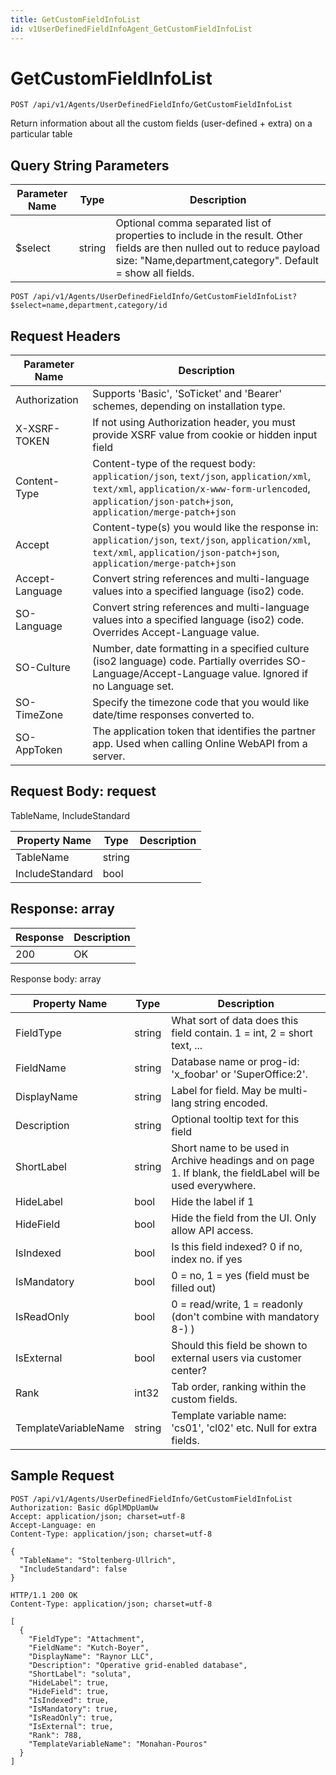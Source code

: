 ```yaml
---
title: GetCustomFieldInfoList
id: v1UserDefinedFieldInfoAgent_GetCustomFieldInfoList
---
```


# GetCustomFieldInfoList

```http
POST /api/v1/Agents/UserDefinedFieldInfo/GetCustomFieldInfoList
```

Return information about all the custom fields (user-defined + extra) on a particular table







## Query String Parameters

| Parameter Name | Type |  Description |
|----------------|------|--------------|
| $select | string |  Optional comma separated list of properties to include in the result. Other fields are then nulled out to reduce payload size: "Name,department,category". Default = show all fields. |

```http
POST /api/v1/Agents/UserDefinedFieldInfo/GetCustomFieldInfoList?$select=name,department,category/id
```


## Request Headers

| Parameter Name | Description |
|----------------|-------------|
| Authorization  | Supports 'Basic', 'SoTicket' and 'Bearer' schemes, depending on installation type. |
| X-XSRF-TOKEN   | If not using Authorization header, you must provide XSRF value from cookie or hidden input field |
| Content-Type | Content-type of the request body: `application/json`, `text/json`, `application/xml`, `text/xml`, `application/x-www-form-urlencoded`, `application/json-patch+json`, `application/merge-patch+json` |
| Accept         | Content-type(s) you would like the response in: `application/json`, `text/json`, `application/xml`, `text/xml`, `application/json-patch+json`, `application/merge-patch+json` |
| Accept-Language | Convert string references and multi-language values into a specified language (iso2) code. |
| SO-Language | Convert string references and multi-language values into a specified language (iso2) code. Overrides Accept-Language value. |
| SO-Culture | Number, date formatting in a specified culture (iso2 language) code. Partially overrides SO-Language/Accept-Language value. Ignored if no Language set. |
| SO-TimeZone | Specify the timezone code that you would like date/time responses converted to. |
| SO-AppToken | The application token that identifies the partner app. Used when calling Online WebAPI from a server. |

## Request Body: request  

TableName, IncludeStandard 

| Property Name | Type |  Description |
|----------------|------|--------------|
| TableName | string |  |
| IncludeStandard | bool |  |


## Response: array



| Response | Description |
|----------------|-------------|
| 200 | OK |

Response body: array

| Property Name | Type |  Description |
|----------------|------|--------------|
| FieldType | string | What sort of data does this field contain. 1 = int, 2 = short text, ... |
| FieldName | string | Database name or prog-id: 'x_foobar' or 'SuperOffice:2'. |
| DisplayName | string | Label for field. May be multi-lang string encoded. |
| Description | string | Optional tooltip text for this field |
| ShortLabel | string | Short name to be used in Archive headings and on page 1. If blank, the fieldLabel will be used everywhere. |
| HideLabel | bool | Hide the label if 1 |
| HideField | bool | Hide the field from the UI. Only allow API access. |
| IsIndexed | bool | Is this field indexed? 0 if no, index no. if yes |
| IsMandatory | bool | 0 = no, 1 = yes (field must be filled out) |
| IsReadOnly | bool | 0 = read/write, 1 = readonly (don't combine with mandatory  8-) ) |
| IsExternal | bool | Should this field be shown to external users via customer center? |
| Rank | int32 | Tab order, ranking within the custom fields. |
| TemplateVariableName | string | Template variable name: 'cs01', 'cl02' etc. Null for extra fields. |

## Sample Request

```http!
POST /api/v1/Agents/UserDefinedFieldInfo/GetCustomFieldInfoList
Authorization: Basic dGplMDpUamUw
Accept: application/json; charset=utf-8
Accept-Language: en
Content-Type: application/json; charset=utf-8

{
  "TableName": "Stoltenberg-Ullrich",
  "IncludeStandard": false
}
```

```http_
HTTP/1.1 200 OK
Content-Type: application/json; charset=utf-8

[
  {
    "FieldType": "Attachment",
    "FieldName": "Kutch-Boyer",
    "DisplayName": "Raynor LLC",
    "Description": "Operative grid-enabled database",
    "ShortLabel": "soluta",
    "HideLabel": true,
    "HideField": true,
    "IsIndexed": true,
    "IsMandatory": true,
    "IsReadOnly": true,
    "IsExternal": true,
    "Rank": 788,
    "TemplateVariableName": "Monahan-Pouros"
  }
]
```